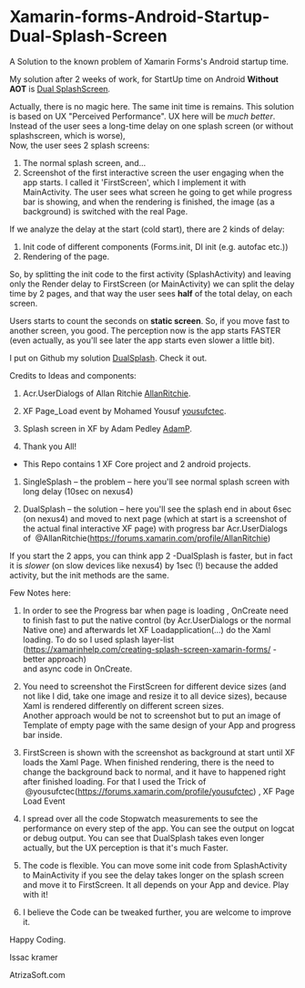Xamarin-forms-Android-Startup-Dual-Splash-Screen
================================================

A Solution to the known problem of Xamarin Forms's Android startup time.

My solution after 2 weeks of work, for StartUp time on Android **Without AOT** is
[Dual
SplashScreen](https://github.com/IssacKramer/Xamarin-forms-Android-Startup-Dual-Splash-Screen)*.*

Actually, there is no magic here. The same init time is remains. This solution
is based on UX "Perceived Performance". UX here will be *much better*.  
Instead of the user sees a long-time delay on one splash screen (or without
splashscreen, which is worse),  
Now, the user sees 2 splash screens:  
1. The normal splash screen, and…  
2. Screenshot of the first interactive screen the user engaging when the app
starts. I called it 'FirstScreen', which I implement it with MainActivity. The
user sees what screen he going to get while progress bar is showing, and when
the rendering is finished, the image (as a background) is switched with the real
Page.

If we analyze the delay at the start (cold start), there are 2 kinds of delay:
1.  Init code of different components (Forms.init, DI init (e.g. autofac etc.))
2.  Rendering of the page.

So, by splitting the init code to the first activity (SplashActivity) and
leaving only the Render delay to FirstScreen (or MainActivity) we can split the
delay time by 2 pages, and that way the user sees **half** of the total delay,
on each screen.

Users starts to count the seconds on **static screen**. So, if you move fast to
another screen, you good. The perception now is the app starts FASTER (even
actually, as you'll see later the app starts even slower a little bit).

I put on Github my solution
[DualSplash](https://github.com/IssacKramer/Xamarin-forms-Android-Startup-Dual-Splash-Screen).
Check it out.


Credits to Ideas and components:
1.  Acr.UserDialogs of Allan Ritchie
    [AllanRitchie](https://forums.xamarin.com/profile/AllanRitchie).
2.  XF Page_Load event by Mohamed Yousuf
    [yousufctec](https://forums.xamarin.com/profile/yousufctec).
3.  Splash screen in XF by Adam Pedley
    [AdamP](https://forums.xamarin.com/profile/AdamP).

4.  Thank you All!      




-   This Repo contains 1 XF Core project and 2 android projects.

1.  SingleSplash – the problem – here you'll see normal splash screen with long
    delay (10sec on nexus4)

2.  DualSplash – the solution – here you'll see the splash end in about 6sec (on
    nexus4) and moved to next page (which at start is a screenshot of the actual
    final interactive XF page) with progress bar Acr.UserDialogs of
     \@AllanRitchie(https://forums.xamarin.com/profile/AllanRitchie)

   If you start the 2 apps, you can think app 2 -DualSplash is faster, but in
   fact it is *slower* (on slow devices like nexus4) by 1sec (!) because the
   added activity, but the init methods are the same.

Few Notes here:

1.  In order to see the Progress bar when page is loading , OnCreate need to
    finish fast to put the native control (by Acr.UserDialogs or the normal
    Native one) and afterwards let XF Loadapplication(…) do the Xaml loading. To
    do so I used splash layer-list
    (<https://xamarinhelp.com/creating-splash-screen-xamarin-forms/> - better
    approach)  
    and async code in OnCreate.

2.  You need to screenshot the FirstScreen for different device sizes (and not
    like I did, take one image and resize it to all device sizes), because Xaml
    is rendered differently on different screen sizes.  
    Another approach would be not to screenshot but to put an image of Template
    of empty page with the same design of your App and progress bar inside.

3.  FirstScreen is shown with the screenshot as background at start until XF
    loads the Xaml Page. When finished rendering, there is the need to change
    the background back to normal, and it have to happened right after finished
    loading. For that I used the Trick of
     \@yousufctec(https://forums.xamarin.com/profile/yousufctec) , XF Page Load
    Event

4.  I spread over all the code Stopwatch measurements to see the performance on
    every step of the app. You can see the output on logcat or debug output. You
    can see that DualSplash takes even longer actually, but the UX perception is
    that it's much Faster.

5.  The code is flexible. You can move some init code from SplashActivity to
    MainActivity if you see the delay takes longer on the splash screen and move
    it to FirstScreen. It all depends on your App and device. Play with it!

6.  I believe the Code can be tweaked further, you are welcome to improve it.

Happy Coding.

Issac kramer

AtrizaSoft.com
